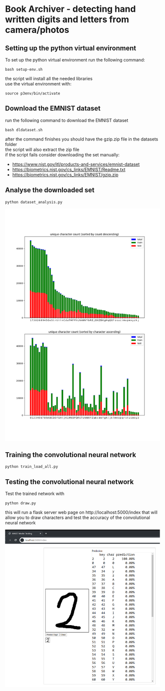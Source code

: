 # Book Archiver - detecting hand written digits and letters from camera/photos

## Setting up the python virtual environment
To set up the python virtual environment run the following command:

```
bash setup-env.sh
```

the script will install all the needed libraries
<br>
use the virtual environment with:

```
source p3env/bin/activate
```

## Download the EMNIST dataset
run the following command to download the EMNIST dataset 
```
bash dldataset.sh
```
after the command finishes you should have the gzip.zip file in the datasets folder
<br>
the script will also extract the zip file
<br>
if the script fails consider downloading the set manually:
- https://www.nist.gov/itl/products-and-services/emnist-dataset
- https://biometrics.nist.gov/cs_links/EMNIST/Readme.txt
- https://biometrics.nist.gov/cs_links/EMNIST/gzip.zip

## Analyse the downloaded set
```
python dataset_analysis.py
```
![char count image](stats/dataset_unqiue_count_all.png "character count")

## Training the convolutional neural network

```
python train_load_all.py
```

## Testing the convolutional neural network

Test the trained network with
```
python draw.py
```
this will run a flask server web page on 
http://localhost:5000/index
that will allow you to draw characters and test the accuracy of the convolutional neural network

![draw test image](images/draw.py.png "draw test")